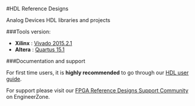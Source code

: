 #HDL Reference Designs

Analog Devices HDL libraries and projects

###Tools version:
- **Xilinx** : [Vivado 2015.2.1]
- **Altera** : [Quartus 15.1]

###Documentation and support

For first time users, it is **highly recommended** to go through our [HDL user guide].

For support please visit our [FPGA Reference Designs Support Community] on EngineerZone.

[Vivado 2015.2.1]:http://www.xilinx.com/content/xilinx/en/downloadNav/vivado-design-tools/2015-2.html
[Quartus 15.1]:http://dl.altera.com/15.1/?edition=subscription
[HDL user guide]:http://wiki.analog.com/resources/fpga/docs/hdl
[FPGA Reference Designs Support Community]:http://ez.analog.com/community/fpga
